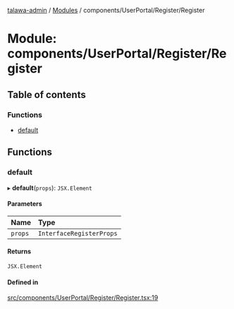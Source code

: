 [talawa-admin](../README.md) / [Modules](../modules.md) / components/UserPortal/Register/Register

# Module: components/UserPortal/Register/Register

## Table of contents

### Functions

- [default](components_UserPortal_Register_Register.md#default)

## Functions

### default

▸ **default**(`props`): `JSX.Element`

#### Parameters

| Name | Type |
| :------ | :------ |
| `props` | `InterfaceRegisterProps` |

#### Returns

`JSX.Element`

#### Defined in

[src/components/UserPortal/Register/Register.tsx:19](https://github.com/NamitBhutani/talawa-admin/blob/d923b65/src/components/UserPortal/Register/Register.tsx#L19)
